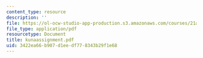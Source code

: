 ```yaml
---
content_type: resource
description: ''
file: https://ol-ocw-studio-app-production.s3.amazonaws.com/courses/21a-441-the-conquest-of-america-spring-2004/3422ea66b907d1eedf778343b29f1e68_kunaassignment.pdf
file_type: application/pdf
resourcetype: Document
title: kunaassignment.pdf
uid: 3422ea66-b907-d1ee-df77-8343b29f1e68
---
```

